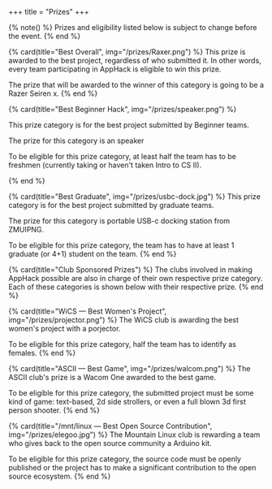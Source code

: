 +++
title = "Prizes"
+++

{% note() %}
Prizes and eligibility listed below is subject to change before the event.
{% end %}

{% card(title="Best Overall", img="/prizes/Raxer.png") %}
This prize is awarded to the best project, regardless of who submitted it. In other words, every team participating in AppHack is eligible to win this prize.

The prize that will be awarded to the winner of this category is going to be a Razer Seiren x.
{% end %}

{% card(title="Best Beginner Hack", img="/prizes/speaker.png") %}

This prize category is for the best project submitted by Beginner teams.

The prize for this category is an speaker

To be eligible for this prize category, at least half the team has to be freshmen (currently taking or haven't taken Intro to CS II).

{% end %}

{% card(title="Best Graduate", img="/prizes/usbc-dock.jpg") %}
This prize category is for the best project submitted by graduate teams.

The prize for this category is portable USB-c docking station from ZMUIPNG.

To be eligible for this prize category, the team has to have at least 1 graduate (or 4+1) student on the team.
{% end %}

{% card(title="Club Sponsored Prizes") %}
The clubs involved in making AppHack possible are also in charge of their own respective prize category. Each of these categories is shown below with their respective prize.
{% end %}

{% card(title="WiCS — Best Women's Project", img="/prizes/projector.png") %}
The WiCS club is awarding the best women's project with a porjector.

To be eligible for this prize category, half the team has to identify as females.
{% end %}

{% card(title="ASCII — Best Game", img="/prizes/walcom.png") %}
The ASCII club's prize is a Wacom One awarded to the best game.

To be eligible for this prize category, the submitted project must be some kind of game: text-based, 2d side strollers, or even a full blown 3d first person shooter.
{% end %}

{% card(title="/mnt/linux — Best Open Source Contribution", img="/prizes/elegoo.jpg") %}
The Mountain Linux club is rewarding a team who gives back to the open source community a Arduino kit.

To be eligible for this prize category, the source code must be openly published or the project has to make a significant contribution to the open source ecosystem.
{% end %}
